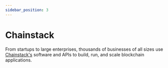 ```yaml
---
sidebar_position: 3
---
```


# Chainstack

From startups to large enterprises, thousands of businesses of all sizes use [Chainstack's](https://www.chainstack.com/) software and APIs to build, run, and scale blockchain applications.

